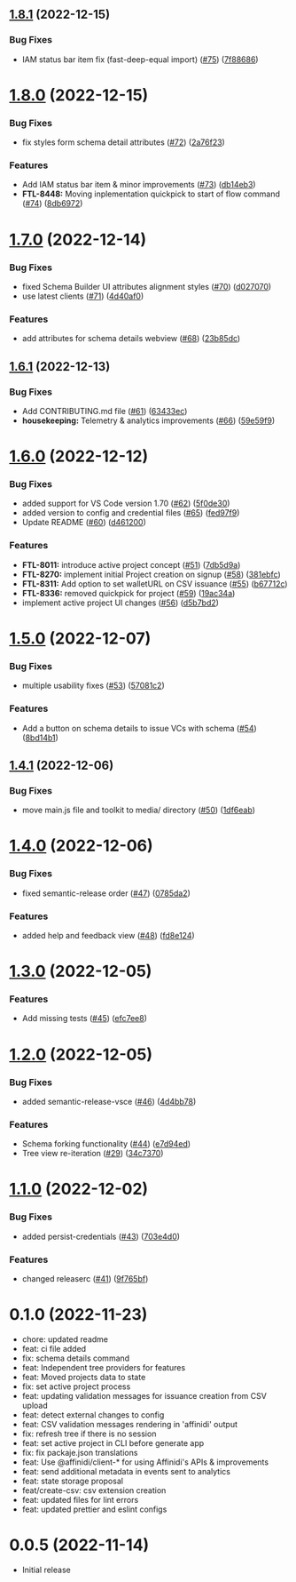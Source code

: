 ## [1.8.1](https://github.com/affinidi/vscode-extension/compare/v1.8.0...v1.8.1) (2022-12-15)


### Bug Fixes

* IAM status bar item fix (fast-deep-equal import) ([#75](https://github.com/affinidi/vscode-extension/issues/75)) ([7f88686](https://github.com/affinidi/vscode-extension/commit/7f88686a44c27e5ebc26ab66443682808117b781))

# [1.8.0](https://github.com/affinidi/vscode-extension/compare/v1.7.0...v1.8.0) (2022-12-15)


### Bug Fixes

* fix styles form schema detail attributes ([#72](https://github.com/affinidi/vscode-extension/issues/72)) ([2a76f23](https://github.com/affinidi/vscode-extension/commit/2a76f233a5b458625677e55404d9bb1dcf3d06f3))


### Features

* Add IAM status bar item & minor improvements ([#73](https://github.com/affinidi/vscode-extension/issues/73)) ([db14eb3](https://github.com/affinidi/vscode-extension/commit/db14eb3cca84dc9665a05ae2a05f921bc2a6dc8d))
* **FTL-8448:** Moving inplementation quickpick to start of flow command ([#74](https://github.com/affinidi/vscode-extension/issues/74)) ([8db6972](https://github.com/affinidi/vscode-extension/commit/8db6972bb9754a4f52016998fce2b8330ed732d4))

# [1.7.0](https://github.com/affinidi/vscode-extension/compare/v1.6.1...v1.7.0) (2022-12-14)


### Bug Fixes

* fixed Schema Builder UI attributes alignment styles ([#70](https://github.com/affinidi/vscode-extension/issues/70)) ([d027070](https://github.com/affinidi/vscode-extension/commit/d027070f1222e02442597ee2bd59991392ff0356))
* use latest clients ([#71](https://github.com/affinidi/vscode-extension/issues/71)) ([4d40af0](https://github.com/affinidi/vscode-extension/commit/4d40af0c0e97f709642d071ae384894e42a0af85))


### Features

* add attributes for schema details webview ([#68](https://github.com/affinidi/vscode-extension/issues/68)) ([23b85dc](https://github.com/affinidi/vscode-extension/commit/23b85dc6b4b00c63824b1cc95616b0b68f40e9ef))

## [1.6.1](https://github.com/affinidi/vscode-extension/compare/v1.6.0...v1.6.1) (2022-12-13)


### Bug Fixes

* Add CONTRIBUTING.md file ([#61](https://github.com/affinidi/vscode-extension/issues/61)) ([63433ec](https://github.com/affinidi/vscode-extension/commit/63433ecfcbf095001771e988e6e85ddf1287bdd9))
* **housekeeping:** Telemetry & analytics improvements ([#66](https://github.com/affinidi/vscode-extension/issues/66)) ([59e59f9](https://github.com/affinidi/vscode-extension/commit/59e59f938deb50bcd293e65cb454f8746d9162a7))

# [1.6.0](https://github.com/affinidi/vscode-extension/compare/v1.5.0...v1.6.0) (2022-12-12)


### Bug Fixes

* added support for VS Code version 1.70 ([#62](https://github.com/affinidi/vscode-extension/issues/62)) ([5f0de30](https://github.com/affinidi/vscode-extension/commit/5f0de306117d44202a5eac318bf0aabc176aec9c))
* added version to config and credential files ([#65](https://github.com/affinidi/vscode-extension/issues/65)) ([fed97f9](https://github.com/affinidi/vscode-extension/commit/fed97f982e13fe29514b724552a823205163f1f5))
* Update README ([#60](https://github.com/affinidi/vscode-extension/issues/60)) ([d461200](https://github.com/affinidi/vscode-extension/commit/d4612002ac51e4f1aabfa207814d87b6ed0442cd))


### Features

* **FTL-8011:** introduce active project concept ([#51](https://github.com/affinidi/vscode-extension/issues/51)) ([7db5d9a](https://github.com/affinidi/vscode-extension/commit/7db5d9aef3b90c3625b3b803dfcddc07422e0c1e))
* **FTL-8270:** implement initial Project creation on signup ([#58](https://github.com/affinidi/vscode-extension/issues/58)) ([381ebfc](https://github.com/affinidi/vscode-extension/commit/381ebfc6f3c4660273214981fec5701cb7c6dfb9))
* **FTL-8311:** Add option to set walletURL on CSV issuance ([#55](https://github.com/affinidi/vscode-extension/issues/55)) ([b67712c](https://github.com/affinidi/vscode-extension/commit/b67712c46f15098ad8c29ff2c47d309fb9a9bf3a))
* **FTL-8336:** removed quickpick for project ([#59](https://github.com/affinidi/vscode-extension/issues/59)) ([19ac34a](https://github.com/affinidi/vscode-extension/commit/19ac34a1562afd7035c9829cbbe7a0315b7c6de3))
* implement active project UI changes ([#56](https://github.com/affinidi/vscode-extension/issues/56)) ([d5b7bd2](https://github.com/affinidi/vscode-extension/commit/d5b7bd248326b510ac3fd447ef0be7466f03bed6))

# [1.5.0](https://github.com/affinidi/vscode-extension/compare/v1.4.1...v1.5.0) (2022-12-07)


### Bug Fixes

* multiple usability fixes ([#53](https://github.com/affinidi/vscode-extension/issues/53)) ([57081c2](https://github.com/affinidi/vscode-extension/commit/57081c24c5f3af8813449975edca23a935498c27))


### Features

* Add a button on schema details to issue VCs with schema ([#54](https://github.com/affinidi/vscode-extension/issues/54)) ([8bd14b1](https://github.com/affinidi/vscode-extension/commit/8bd14b1ca26a2f96b5dc2e00ba7282b7ed1215aa))

## [1.4.1](https://github.com/affinidi/vscode-extension/compare/v1.4.0...v1.4.1) (2022-12-06)


### Bug Fixes

* move main.js file and toolkit to media/ directory ([#50](https://github.com/affinidi/vscode-extension/issues/50)) ([1df6eab](https://github.com/affinidi/vscode-extension/commit/1df6eabe122710661d7cfb3bbce766d4b6a874f7))

# [1.4.0](https://github.com/affinidi/vscode-extension/compare/v1.3.0...v1.4.0) (2022-12-06)


### Bug Fixes

* fixed semantic-release order ([#47](https://github.com/affinidi/vscode-extension/issues/47)) ([0785da2](https://github.com/affinidi/vscode-extension/commit/0785da2bd6ca358491b0ca5adeeef061b2eecb89))


### Features

* added help and feedback view ([#48](https://github.com/affinidi/vscode-extension/issues/48)) ([fd8e124](https://github.com/affinidi/vscode-extension/commit/fd8e124be8f7ad3ffaf9579a105e37788621c3b7))

# [1.3.0](https://github.com/affinidi/vscode-extension/compare/v1.2.0...v1.3.0) (2022-12-05)


### Features

* Add missing tests ([#45](https://github.com/affinidi/vscode-extension/issues/45)) ([efc7ee8](https://github.com/affinidi/vscode-extension/commit/efc7ee878afbb561e8891d4e0fb990509cdf1c45))

# [1.2.0](https://github.com/affinidi/vscode-extension/compare/v1.1.0...v1.2.0) (2022-12-05)


### Bug Fixes

* added semantic-release-vsce ([#46](https://github.com/affinidi/vscode-extension/issues/46)) ([4d4bb78](https://github.com/affinidi/vscode-extension/commit/4d4bb78d8fed41c37892dbdf56881a4d641c4f8e))


### Features

* Schema forking functionality ([#44](https://github.com/affinidi/vscode-extension/issues/44)) ([e7d94ed](https://github.com/affinidi/vscode-extension/commit/e7d94edc47cbdee06b9206a845a01a8e2a9ec283))
* Tree view re-iteration ([#29](https://github.com/affinidi/vscode-extension/issues/29)) ([34c7370](https://github.com/affinidi/vscode-extension/commit/34c73708b3bf250097c47d689157e9592b6859a8))

# [1.1.0](https://github.com/affinidi/vscode-extension/compare/v1.0.0...v1.1.0) (2022-12-02)


### Bug Fixes

* added persist-credentials ([#43](https://github.com/affinidi/vscode-extension/issues/43)) ([703e4d0](https://github.com/affinidi/vscode-extension/commit/703e4d0799a7213d35041816167705e4369db1c7))


### Features

* changed releaserc ([#41](https://github.com/affinidi/vscode-extension/issues/41)) ([9f765bf](https://github.com/affinidi/vscode-extension/commit/9f765bf1189ce64ee939bc42e74ea3d1a72c370b))

# 0.1.0 (2022-11-23)

- chore: updated readme
- feat: ci file added
- fix: schema details command
- feat: Independent tree providers for features
- feat: Moved projects data to state
- fix: set active project process
- feat: updating validation messages for issuance creation from CSV upload
- feat: detect external changes to config
- feat: CSV validation messages rendering in 'affinidi' output
- fix: refresh tree if there is no session
- feat: set active project in CLI before generate app
- fix: fix packaje.json translations
- feat: Use @affinidi/client-* for using Affinidi's APIs & improvements
- feat: send additional metadata in events sent to analytics
- feat: state storage proposal
- feat/create-csv: csv extension creation
- feat: updated files for lint errors
- feat: updated prettier and eslint configs

# 0.0.5 (2022-11-14)

- Initial release

